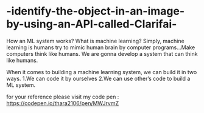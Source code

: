 # -identify-the-object-in-an-image-by-using-an-API-called-Clarifai-
 How an ML system works?
What is machine learning? Simply, machine learning is humans try to mimic human brain by computer programs…Make computers think like humans.
We are gonna develop a system that can think like humans.

When it comes to building a machine learning system, we can build it in two ways.
1.We can code it by ourselves 
2.We can use other’s code to build a ML system.

for your reference please visit my code pen :
https://codepen.io/thara2106/pen/MWJrvmZ
